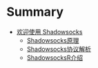 # Summary

* [欢迎使用 Shadowsocks](README.md)
  * [Shadowsocks原理](shadowsocksyuan-li.md)
  * [Shadowsocks协议解析](shadowsocksxie-yi.md)
  * [ShadowsocksR介绍](shadowsocksrjie-shao.md)

